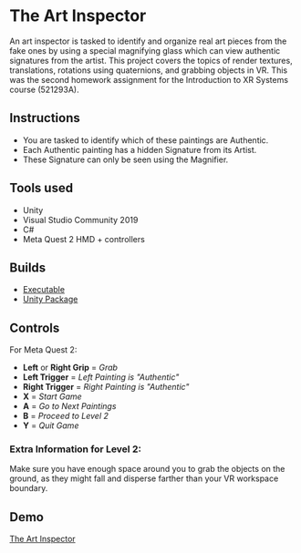 # The Art Inspector
An art inspector is tasked to identify and organize real art pieces from the fake ones by using a special magnifying glass which can view authentic signatures from the artist. This project covers the topics of render textures, translations, rotations using quaternions, and grabbing objects in VR. This was the second homework assignment for the Introduction to XR Systems course (521293A).

## Instructions
- You are tasked to identify which of these paintings are Authentic.
- Each Authentic painting has a hidden Signature from its Artist.
- These Signature can only be seen using the Magnifier.

## Tools used
- Unity
- Visual Studio Community 2019
- C#
- Meta Quest 2 HMD + controllers

## Builds
- [Executable](https://drive.google.com/file/d/1Os6ZYHehubK8oRzm-6jyKdxY-XkMjEFO/view?usp=drive_link)
- [Unity Package](https://drive.google.com/file/d/1fkgzObQsMWcErXoRUHvRJCJ_5ALax_1f/view?usp=drive_link)

## Controls
For Meta Quest 2:
- **Left** or **Right Grip** = *Grab*
- **Left Trigger** = *Left Painting is "Authentic"*
- **Right Trigger** = *Right Painting is "Authentic"*
- **X** = *Start Game*
- **A** = *Go to Next Paintings*
- **B** = *Proceed to Level 2*
- **Y** = *Quit Game*

### Extra Information for Level 2:
Make sure you have enough space around you to grab the objects on the ground, as they might fall and disperse farther than your VR workspace boundary.

## Demo
[The Art Inspector]()